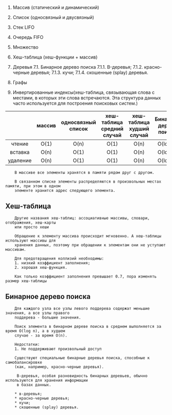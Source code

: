 1. Массив (статический и динамический)
2. Список (односвязный и двусвязный)
3. Стек LIFO
4. Очередь FIFO
5. Множество
6. Хеш-таблица (хеш-функции + массив)

7. Деревья
7.1. Бинарное дерево поиска
7.1.1. B-деревья; 
7.1.2. красно-черные деревья; 
7.1.3. кучи; 
7.1.4. скошенные (splay) деревья. 

8. Графы
9. Инвертированные индексы(хеш-таблица, связывающая слова с местами, в которых эти слова встречаются.
   Эта структура данных часто используется для построения поисковых систем.)

|           | массив | односвязный список | хеш-таблица средний случай | хеш-таблица худший случай |    Бинарное дерево поиска     |
|:---------:|:------:|:------------------:|:--------------------------:|:-------------------------:|:-----------------------------:|
|  чтение   |  O(1)  |        O(n)        |            O(1)            |           O(n)            |           O(log n)            |
|  вставка  |  O(n)  |        O(1)        |            O(1)            |           O(n)            |           O(log n)            |
| удаление  |  O(n)  |        O(1)        |            O(1)            |           O(n)            |           O(log n)            |

```
    В массиве все элементы хранятся в памяти рядом друг с другом. 
    
    В связанном списке элементы распределяются в произвольных местах памяти, при этом в одном
    элементе хранится адрес следующего элемента. 
```

## Хеш-таблица
```
    Другие названия хеш-таблиц: ассоциативные массивы, словари, отображения, хеш-карты
    или просто хеши
    
    Обращение к элементу массива происходит мгновенно. А хеш-таблицы используют массивы для 
    хранения данных, поэтому при обращении к элементам они не уступают массивам.
    
    Для предотвращения коллизий необходимы: 
    1. низкий коэффициент заполнения;
    2. хорошая хеш-функция. 
    
    Как только коэффициент заполнения превышает 0.7, пора изменять размер хеш-таблицы
```


## Бинарное дерево поиска
```
    Для каждого узла все узлы левого поддерева содержат меньшие значения, а все узлы правого
    поддерева - большие значения.
    
    Поиск элемента в бинарном дереве поиска в среднем выполняется за время O(log n), а в худшем
    случае - за время O(n).
    
    Недостатки:
    1. Не поддерживают произвольный доступ
    
    Существуют специальные бинарные деревья поиска, способные к самобалансировке
    (как, например, красно-черные деревья).
    
     В-деревья, особая разновидность бинарных деревьев, обычно используются для хранения информации
     в базах данных. 
     
    * в-деревья; 
    * красно-черные деревья; 
    * кучи; 
    * скошенные (splay) деревья. 
```
